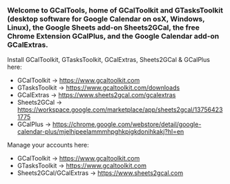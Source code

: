 ### Welcome to GCalTools, home of GCalToolkit and GTasksToolkit (desktop software for Google Calendar on osX, Windows, Linux), the Google Sheets add-on Sheets2GCal, the free Chrome Extension GCalPlus, and the Google Calendar add-on GCalExtras.

<!--
-->
Install GCalToolkit, GTasksToolkit, GCalExtras, Sheets2GCal & GCalPlus here:

- GCalToolkit -> https://www.gcaltoolkit.com
- GTasksToolkit -> https://www.gcaltoolkit.com/downloads
- GCalExtras -> https://www.sheets2gcal.com/gcalextras
- Sheets2GCal -> https://workspace.google.com/marketplace/app/sheets2gcal/137564231775
- GCalPlus -> https://chrome.google.com/webstore/detail/google-calendar-plus/mjelhipeelammmhpghkpigkdonihkakj?hl=en

Manage your accounts here:

- GCalToolkit -> https://www.gcaltoolkit.com
- GTasksToolkit -> https://www.gcaltoolkit.com
- Sheets2GCal/GCalExtras -> https://www.sheets2gcal.com
